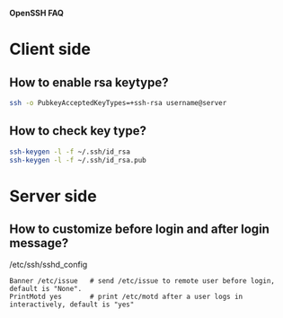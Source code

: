 **OpenSSH FAQ**
# Client side
## How to enable rsa keytype?
```bash
ssh -o PubkeyAcceptedKeyTypes=+ssh-rsa username@server
```

## How to check key type?
```bash
ssh-keygen -l -f ~/.ssh/id_rsa
ssh-keygen -l -f ~/.ssh/id_rsa.pub
```

# Server side
## How to customize before login and after login message?

/etc/ssh/sshd_config
```
Banner /etc/issue   # send /etc/issue to remote user before login, default is "None".
PrintMotd yes       # print /etc/motd after a user logs in interactively, default is "yes"
```
